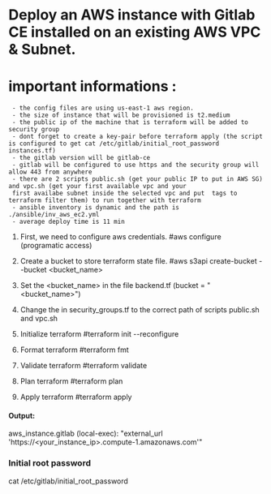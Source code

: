 # Deploy an AWS instance with Gitlab CE installed  on an existing AWS VPC & Subnet.

# important informations : 
     - the config files are using us-east-1 aws region.
     - the size of instance that will be provisioned is t2.medium
     - the public ip of the machine that is terraform will be added to security group
     - dont forget to create a key-pair before terraform apply (the script is configured to get cat /etc/gitlab/initial_root_password instances.tf)
     - the gitlab version will be gitlab-ce
     - gitlab will be configured to use https and the security group will allow 443 from anywhere
     - there are 2 scripts public.sh (get your public IP to put in AWS SG) and vpc.sh (get your first available vpc and your 
     first availabe subnet inside the selected vpc and put  tags to terraform filter them) to run together with terraform
     - ansible inventory is dynamic and the path is ./ansible/inv_aws_ec2.yml
     - average deploy time is 11 min

1. First, we need to configure aws credentials.
#aws configure (programatic access)

2. Create a bucket to store terraform state file.
#aws s3api create-bucket --bucket <bucket_name>

3. Set the <bucket_name> in the file backend.tf (bucket = "<bucket_name>")

4. Change the <path> in security_groups.tf to the correct path of scripts public.sh and vpc.sh

5. Initialize terraform
#terraform init --reconfigure

6. Format terraform
#terraform fmt

7. Validate terraform
#terraform validate

8. Plan terraform
#terraform plan

9. Apply terraform
#terraform apply

#### Output:
aws_instance.gitlab (local-exec):             "external_url 'https://<your_instance_ip>.compute-1.amazonaws.com'"

### Initial root password ###
cat /etc/gitlab/initial_root_password
